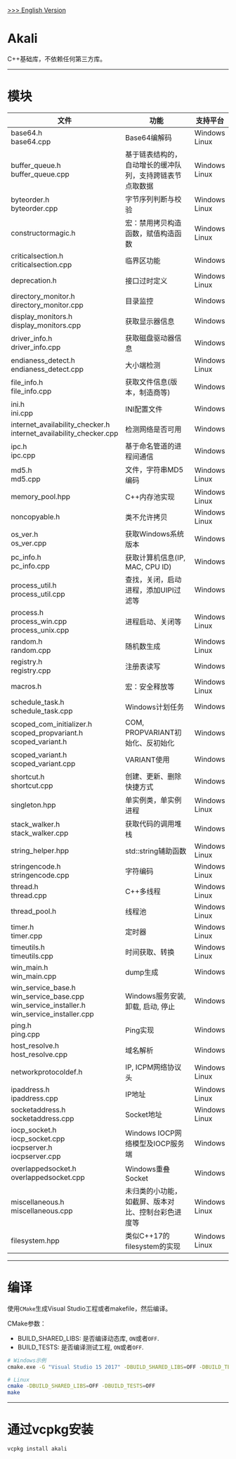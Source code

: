[>>> English Version](README.md)

# Akali
C++基础库，不依赖任何第三方库。

---

# 模块
|文件|功能|支持平台|
|---|---|---|
|base64.h <br/> base64.cpp|Base64编解码|Windows <br/> Linux|
|buffer_queue.h <br/> buffer_queue.cpp|基于链表结构的，自动增长的缓冲队列，支持跨链表节点取数据|Windows <br/> Linux|
|byteorder.h <br/> byteorder.cpp|字节序列判断与校验|Windows <br/> Linux|
|constructormagic.h|宏：禁用拷贝构造函数，赋值构造函数|Windows <br/> Linux|
|criticalsection.h <br/> criticalsection.cpp|临界区功能|Windows|
|deprecation.h|接口过时定义|Windows <br/> Linux|
|directory_monitor.h <br/> directory_monitor.cpp|目录监控|Windows|
|display_monitors.h <br/> display_monitors.cpp|获取显示器信息|Windows|
|driver_info.h <br/> driver_info.cpp|获取磁盘驱动器信息|Windows|
|endianess_detect.h <br/> endianess_detect.cpp|大小端检测|Windows <br/> Linux|
|file_info.h <br/> file_info.cpp|获取文件信息(版本，制造商等)|Windows|
|ini.h <br/> ini.cpp|INI配置文件|Windows|
|internet_availability_checker.h <br/> internet_availability_checker.cpp|检测网络是否可用|Windows|
|ipc.h <br/> ipc.cpp|基于命名管道的进程间通信|Windows|
|md5.h <br/> md5.cpp|文件，字符串MD5编码|Windows <br/> Linux|
|memory_pool.hpp|C++内存池实现|Windows <br/> Linux|
|noncopyable.h|类不允许拷贝|Windows <br/> Linux|
|os_ver.h <br/> os_ver.cpp|获取Windows系统版本|Windows|
|pc_info.h <br/> pc_info.cpp|获取计算机信息(IP, MAC, CPU ID)|Windows|
|process_util.h <br/> process_util.cpp|查找，关闭，启动进程，添加UIPI过滤等|Windows|
|process.h <br/> process_win.cpp <br/> process_unix.cpp|进程启动、关闭等|Windows <br/> Linux|
|random.h <br/> random.cpp|随机数生成|Windows <br/> Linux|
|registry.h <br/> registry.cpp|注册表读写|Windows|
|macros.h|宏：安全释放等|Windows <br/> Linux|
|schedule_task.h <br/> schedule_task.cpp|Windows计划任务|Windows|
|scoped_com_initializer.h <br/> scoped_propvariant.h <br/> scoped_variant.h|COM, PROPVARIANT初始化、反初始化|Windows|
|scoped_variant.h <br/> scoped_variant.cpp|VARIANT使用|Windows|
|shortcut.h <br/> shortcut.cpp|创建、更新、删除快捷方式|Windows|
|singleton.hpp|单实例类，单实例进程|Windows <br/> Linux|
|stack_walker.h <br/> stack_walker.cpp|获取代码的调用堆栈|Windows|
|string_helper.hpp |std::string辅助函数|Windows <br/> Linux|
|stringencode.h <br/> stringencode.cpp|字符编码|Windows <br/> Linux|
|thread.h <br/> thread.cpp|C++多线程|Windows <br/> Linux|
|thread_pool.h|线程池|Windows <br/> Linux|
|timer.h <br/> timer.cpp|定时器|Windows <br/> Linux|
|timeutils.h <br/> timeutils.cpp|时间获取、转换|Windows <br/> Linux|
|win_main.h <br/> win_main.cpp|dump生成|Windows|
|win_service_base.h <br/> win_service_base.cpp <br/> win_service_installer.h <br/> win_service_installer.cpp|Windows服务安装, 卸载, 启动, 停止|Windows|
|ping.h <br/> ping.cpp|Ping实现|Windows|
|host_resolve.h <br/> host_resolve.cpp|域名解析|Windows|
|networkprotocoldef.h|IP, ICPM网络协议头|Windows <br/> Linux|
|ipaddress.h <br/> ipaddress.cpp|IP地址|Windows <br/> Linux|
|socketaddress.h <br/> socketaddress.cpp|Socket地址|Windows <br/> Linux|
|iocp_socket.h <br/> iocp_socket.cpp <br/> iocpserver.h <br/> iocpserver.cpp|Windows IOCP网络模型及IOCP服务端|Windows|
|overlappedsocket.h <br/> overlappedsocket.cpp|Windows重叠Socket|Windows|
|miscellaneous.h <br/> miscellaneous.cpp|未归类的小功能，如截屏、版本对比、控制台彩色进度等|Windows <br/> Linux|
|filesystem.hpp|类似C++17的filesystem的实现|Windows <br/> Linux|

---

# 编译
使用`CMake`生成Visual Studio工程或者makefile，然后编译。

CMake参数：

- BUILD_SHARED_LIBS: 是否编译动态库, `ON`或者`OFF`.
- BUILD_TESTS: 是否编译测试工程, `ON`或者`OFF`.

```bash
# Windows示例
cmake.exe -G "Visual Studio 15 2017" -DBUILD_SHARED_LIBS=OFF -DBUILD_TESTS=OFF -S %~dp0 -B %~dp0build

# Linux
cmake -DBUILD_SHARED_LIBS=OFF -DBUILD_TESTS=OFF
make
```

---

# 通过vcpkg安装
```bash
vcpkg install akali
```